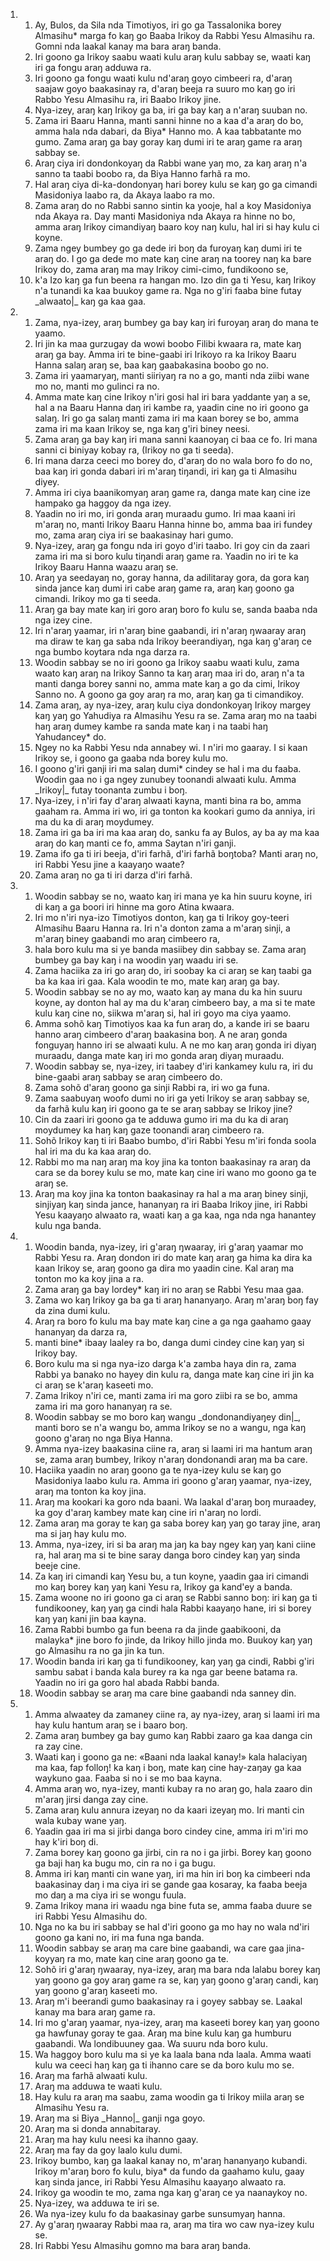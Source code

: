 <ol>
  <li>
    <ol>
      <li>Ay, Bulos, da Sila nda Timotiyos, iri go ga Tassalonika borey Almasihu* marga fo kaŋ go Baaba Irikoy da Rabbi Yesu Almasihu ra. Gomni nda laakal kanay ma bara araŋ banda.</li>
      <li>Iri goono ga Irikoy saabu waati kulu araŋ kulu sabbay se, waati kaŋ iri ga fongu araŋ adduwa ra.</li>
      <li>Iri goono ga fongu waati kulu nd'araŋ goyo cimbeeri ra, d'araŋ saajaw goyo baakasinay ra, d'araŋ beeja ra suuro mo kaŋ go iri Rabbo Yesu Almasihu ra, iri Baabo Irikoy jine.</li>
      <li>Nya-izey, araŋ kaŋ Irikoy ga ba, iri ga bay kaŋ a n'araŋ suuban no.</li>
      <li>Zama iri Baaru Hanna, manti sanni hinne no a kaa d'a araŋ do bo, amma hala nda dabari, da Biya* Hanno mo. A kaa tabbatante mo gumo. Zama araŋ ga bay goray kaŋ dumi iri te araŋ game ra araŋ sabbay se.</li>
      <li>Araŋ ciya iri dondonkoyaŋ da Rabbi wane yaŋ mo, za kaŋ araŋ n'a sanno ta taabi boobo ra, da Biya Hanno farhã ra mo.</li>
      <li>Hal araŋ ciya di-ka-dondonyaŋ hari borey kulu se kaŋ go ga cimandi Masidoniya laabo ra, da Akaya laabo ra mo.</li>
      <li>Zama araŋ do no Rabbi sanno sintin ka yooje, hal a koy Masidoniya nda Akaya ra. Day manti Masidoniya nda Akaya ra hinne no bo, amma araŋ Irikoy cimandiyaŋ baaro koy naŋ kulu, hal iri si hay kulu ci koyne.</li>
      <li>Zama ngey bumbey go ga dede iri boŋ da furoyaŋ kaŋ dumi iri te araŋ do. I go ga dede mo mate kaŋ cine araŋ na toorey naŋ ka bare Irikoy do, zama araŋ ma may Irikoy cimi-cimo, fundikoono se,</li>
      <li>k'a Izo kaŋ ga fun beena ra hangan mo. Izo din ga ti Yesu, kaŋ Irikoy n'a tunandi ka kaa buukoy game ra. Nga no g'iri faaba bine futay _alwaato|_ kaŋ ga kaa gaa.</li>
    </ol>
  </li>
  <li>
    <ol>
      <li>Zama, nya-izey, araŋ bumbey ga bay kaŋ iri furoyaŋ araŋ do mana te yaamo.</li>
      <li>Iri jin ka maa gurzugay da wowi boobo Filibi kwaara ra, mate kaŋ araŋ ga bay. Amma iri te bine-gaabi iri Irikoyo ra ka Irikoy Baaru Hanna salaŋ araŋ se, baa kaŋ gaabakasina boobo go no.</li>
      <li>Zama iri yaamaryaŋ, manti siiriyaŋ ra no a go, manti nda ziibi wane mo no, manti mo gulinci ra no.</li>
      <li>Amma mate kaŋ cine Irikoy n'iri gosi hal iri bara yaddante yaŋ a se, hal a na Baaru Hanna daŋ iri kambe ra, yaadin cine no iri goono ga salaŋ. Iri go ga salaŋ manti zama iri ma kaan borey se bo, amma zama iri ma kaan Irikoy se, nga kaŋ g'iri biney neesi.</li>
      <li>Zama araŋ ga bay kaŋ iri mana sanni kaanoyaŋ ci baa ce fo. Iri mana sanni ci biniyay kobay ra, (Irikoy no ga ti seeda).</li>
      <li>Iri mana darza ceeci mo borey do, d'araŋ do no wala boro fo do no, baa kaŋ iri gonda dabari iri m'araŋ tiŋandi, iri kaŋ ga ti Almasihu diyey.</li>
      <li>Amma iri ciya baanikomyaŋ araŋ game ra, danga mate kaŋ cine ize hampako ga haggoy da nga izey.</li>
      <li>Yaadin no iri mo, iri gonda araŋ muraadu gumo. Iri maa kaani iri m'araŋ no, manti Irikoy Baaru Hanna hinne bo, amma baa iri fundey mo, zama araŋ ciya iri se baakasinay hari gumo.</li>
      <li>Nya-izey, araŋ ga fongu nda iri goyo d'iri taabo. Iri goy cin da zaari zama iri ma si boro kulu tiŋandi araŋ game ra. Yaadin no iri te ka Irikoy Baaru Hanna waazu araŋ se.</li>
      <li>Araŋ ya seedayaŋ no, goray hanna, da adilitaray gora, da gora kaŋ sinda jance kaŋ dumi iri cabe araŋ game ra, araŋ kaŋ goono ga cimandi. Irikoy mo ga ti seeda.</li>
      <li>Araŋ ga bay mate kaŋ iri goro araŋ boro fo kulu se, sanda baaba nda nga izey cine.</li>
      <li>Iri n'araŋ yaamar, iri n'araŋ bine gaabandi, iri n'araŋ ŋwaaray araŋ ma diraw te kaŋ ga saba nda Irikoy beerandiyaŋ, nga kaŋ g'araŋ ce nga bumbo koytara nda nga darza ra.</li>
      <li>Woodin sabbay se no iri goono ga Irikoy saabu waati kulu, zama waato kaŋ araŋ na Irikoy Sanno ta kaŋ araŋ maa iri do, araŋ n'a ta manti danga borey sanni no, amma mate kaŋ a go da cimi, Irikoy Sanno no. A goono ga goy araŋ ra mo, araŋ kaŋ ga ti cimandikoy.</li>
      <li>Zama araŋ, ay nya-izey, araŋ kulu ciya dondonkoyaŋ Irikoy margey kaŋ yaŋ go Yahudiya ra Almasihu Yesu ra se. Zama araŋ mo na taabi haŋ araŋ dumey kambe ra sanda mate kaŋ i na taabi haŋ Yahudancey* do.</li>
      <li>Ngey no ka Rabbi Yesu nda annabey wi. I n'iri mo gaaray. I si kaan Irikoy se, i goono ga gaaba nda borey kulu mo.</li>
      <li>I goono g'iri ganji iri ma salaŋ dumi* cindey se hal i ma du faaba. Woodin gaa no i ga ngey zunubey toonandi alwaati kulu. Amma _Irikoy|_ futay toonanta zumbu i boŋ.</li>
      <li>Nya-izey, i n'iri fay d'araŋ alwaati kayna, manti bina ra bo, amma gaaham ra. Amma iri wo, iri ga tonton ka kookari gumo da anniya, iri ma du ka di araŋ moydumey.</li>
      <li>Zama iri ga ba iri ma kaa araŋ do, sanku fa ay Bulos, ay ba ay ma kaa araŋ do kaŋ manti ce fo, amma Saytan n'iri ganji.</li>
      <li>Zama ifo ga ti iri beeja, d'iri farhã, d'iri farhã boŋtoba? Manti araŋ no, iri Rabbi Yesu jine a kaayaŋo waate?</li>
      <li>Zama araŋ no ga ti iri darza d'iri farhã.</li>
    </ol>
  </li>
  <li>
    <ol>
      <li>Woodin sabbay se no, waato kaŋ iri mana ye ka hin suuru koyne, iri di kaŋ a ga boori iri hinne ma goro Atina kwaara.</li>
      <li>Iri mo n'iri nya-izo Timotiyos donton, kaŋ ga ti Irikoy goy-teeri Almasihu Baaru Hanna ra. Iri n'a donton zama a m'araŋ sinji, a m'araŋ biney gaabandi mo araŋ cimbeero ra,</li>
      <li>hala boro kulu ma si ye banda masiibey din sabbay se. Zama araŋ bumbey ga bay kaŋ i na woodin yaŋ waadu iri se.</li>
      <li>Zama haciika za iri go araŋ do, iri soobay ka ci araŋ se kaŋ taabi ga ba ka kaa iri gaa. Kala woodin te mo, mate kaŋ araŋ ga bay.</li>
      <li>Woodin sabbay se no ay mo, waato kaŋ ay mana du ka hin suuru koyne, ay donton hal ay ma du k'araŋ cimbeero bay, a ma si te mate kulu kaŋ cine no, siikwa m'araŋ si, hal iri goyo ma ciya yaamo.</li>
      <li>Amma sohõ kaŋ Timotiyos kaa ka fun araŋ do, a kande iri se baaru hanno araŋ cimbeero d'araŋ baakasina boŋ. A ne araŋ gonda fonguyaŋ hanno iri se alwaati kulu. A ne mo kaŋ araŋ gonda iri diyaŋ muraadu, danga mate kaŋ iri mo gonda araŋ diyaŋ muraadu.</li>
      <li>Woodin sabbay se, nya-izey, iri taabey d'iri kankamey kulu ra, iri du bine-gaabi araŋ sabbay se araŋ cimbeero do.</li>
      <li>Zama sohõ d'araŋ goono ga sinji Rabbi ra, iri wo ga funa.</li>
      <li>Zama saabuyaŋ woofo dumi no iri ga yeti Irikoy se araŋ sabbay se, da farhã kulu kaŋ iri goono ga te se araŋ sabbay se Irikoy jine?</li>
      <li>Cin da zaari iri goono ga te adduwa gumo iri ma du ka di araŋ moydumey ka haŋ kaŋ gaze toonandi araŋ cimbeero ra.</li>
      <li>Sohõ Irikoy kaŋ ti iri Baabo bumbo, d'iri Rabbi Yesu m'iri fonda soola hal iri ma du ka kaa araŋ do.</li>
      <li>Rabbi mo ma naŋ araŋ ma koy jina ka tonton baakasinay ra araŋ da cara se da borey kulu se mo, mate kaŋ cine iri wano mo goono ga te araŋ se.</li>
      <li>Araŋ ma koy jina ka tonton baakasinay ra hal a ma araŋ biney sinji, sinjiyaŋ kaŋ sinda jance, hananyaŋ ra iri Baaba Irikoy jine, iri Rabbi Yesu kaayaŋo alwaato ra, waati kaŋ a ga kaa, nga nda nga hanantey kulu nga banda.</li>
    </ol>
  </li>
  <li>
    <ol>
      <li>Woodin banda, nya-izey, iri g'araŋ ŋwaaray, iri g'araŋ yaamar mo Rabbi Yesu ra. Araŋ dondon iri do mate kaŋ araŋ ga hima ka dira ka kaan Irikoy se, araŋ goono ga dira mo yaadin cine. Kal araŋ ma tonton mo ka koy jina a ra.</li>
      <li>Zama araŋ ga bay lordey* kaŋ iri no araŋ se Rabbi Yesu maa gaa.</li>
      <li>Zama wo kaŋ Irikoy ga ba ga ti araŋ hananyaŋo. Araŋ m'araŋ boŋ fay da zina dumi kulu.</li>
      <li>Araŋ ra boro fo kulu ma bay mate kaŋ cine a ga nga gaahamo gaay hananyaŋ da darza ra,</li>
      <li>manti bine* ibaay laaley ra bo, danga dumi cindey cine kaŋ yaŋ si Irikoy bay.</li>
      <li>Boro kulu ma si nga nya-izo darga k'a zamba haya din ra, zama Rabbi ya banako no hayey din kulu ra, danga mate kaŋ cine iri jin ka ci araŋ se k'araŋ kaseeti mo.</li>
      <li>Zama Irikoy n'iri ce, manti zama iri ma goro ziibi ra se bo, amma zama iri ma goro hananyaŋ ra se.</li>
      <li>Woodin sabbay se mo boro kaŋ wangu _dondonandiyaŋey din|_, manti boro se n'a wangu bo, amma Irikoy se no a wangu, nga kaŋ goono g'araŋ no nga Biya Hanna.</li>
      <li>Amma nya-izey baakasina ciine ra, araŋ si laami iri ma hantum araŋ se, zama araŋ bumbey, Irikoy n'araŋ dondonandi araŋ ma ba care.</li>
      <li>Haciika yaadin no araŋ goono ga te nya-izey kulu se kaŋ go Masidoniya laabo kulu ra. Amma iri goono g'araŋ yaamar, nya-izey, araŋ ma tonton ka koy jina.</li>
      <li>Araŋ ma kookari ka goro nda baani. Wa laakal d'araŋ boŋ muraadey, ka goy d'araŋ kambey mate kaŋ cine iri n'araŋ no lordi.</li>
      <li>Zama araŋ ma goray te kaŋ ga saba borey kaŋ yaŋ go taray jine, araŋ ma si jaŋ hay kulu mo.</li>
      <li>Amma, nya-izey, iri si ba araŋ ma jaŋ ka bay ngey kaŋ yaŋ kani ciine ra, hal araŋ ma si te bine saray danga boro cindey kaŋ yaŋ sinda beeje cine.</li>
      <li>Za kaŋ iri cimandi kaŋ Yesu bu, a tun koyne, yaadin gaa iri cimandi mo kaŋ borey kaŋ yaŋ kani Yesu ra, Irikoy ga kand'ey a banda.</li>
      <li>Zama woone no iri goono ga ci araŋ se Rabbi sanno boŋ: iri kaŋ ga ti fundikooney, kaŋ yaŋ ga cindi hala Rabbi kaayaŋo hane, iri si borey kaŋ yaŋ kani jin baa kayna.</li>
      <li>Zama Rabbi bumbo ga fun beena ra da jinde gaabikooni, da malayka* jine boro fo jinde, da Irikoy hillo jinda mo. Buukoy kaŋ yaŋ go Almasihu ra no ga jin ka tun.</li>
      <li>Woodin banda iri kaŋ ga ti fundikooney, kaŋ yaŋ ga cindi, Rabbi g'iri sambu sabat i banda kala burey ra ka nga gar beene batama ra. Yaadin no iri ga goro hal abada Rabbi banda.</li>
      <li>Woodin sabbay se araŋ ma care bine gaabandi nda sanney din.</li>
    </ol>
  </li>
  <li>
    <ol>
      <li>Amma alwaatey da zamaney ciine ra, ay nya-izey, araŋ si laami iri ma hay kulu hantum araŋ se i baaro boŋ.</li>
      <li>Zama araŋ bumbey ga bay gumo kaŋ Rabbi zaaro ga kaa danga cin ra zay cine.</li>
      <li>Waati kaŋ i goono ga ne: «Baani nda laakal kanay!» kala halaciyaŋ ma kaa, fap folloŋ! ka kaŋ i boŋ, mate kaŋ cine hay-zaŋay ga kaa waykuno gaa. Faaba si no i se mo baa kayna.</li>
      <li>Amma araŋ wo, nya-izey, manti kubay ra no araŋ go, hala zaaro din m'araŋ jirsi danga zay cine.</li>
      <li>Zama araŋ kulu annura izeyaŋ no da kaari izeyaŋ mo. Iri manti cin wala kubay wane yaŋ.</li>
      <li>Yaadin gaa iri ma si jirbi danga boro cindey cine, amma iri m'iri mo hay k'iri boŋ di.</li>
      <li>Zama borey kaŋ goono ga jirbi, cin ra no i ga jirbi. Borey kaŋ goono ga baji haŋ ka bugu mo, cin ra no i ga bugu.</li>
      <li>Amma iri kaŋ manti cin wane yaŋ, iri ma hin iri boŋ ka cimbeeri nda baakasinay daŋ i ma ciya iri se gande gaa kosaray, ka faaba beeja mo daŋ a ma ciya iri se wongu fuula.</li>
      <li>Zama Irikoy mana iri waadu nga bine futa se, amma faaba duure se iri Rabbi Yesu Almasihu do.</li>
      <li>Nga no ka bu iri sabbay se hal d'iri goono ga mo hay no wala nd'iri goono ga kani no, iri ma funa nga banda.</li>
      <li>Woodin sabbay se araŋ ma care bine gaabandi, wa care gaa jina-koyyaŋ ra mo, mate kaŋ cine araŋ goono ga te.</li>
      <li>Sohõ iri g'araŋ ŋwaaray, nya-izey, araŋ ma bara nda lalabu borey kaŋ yaŋ goono ga goy araŋ game ra se, kaŋ yaŋ goono g'araŋ candi, kaŋ yaŋ goono g'araŋ kaseeti mo.</li>
      <li>Araŋ m'i beerandi gumo baakasinay ra i goyey sabbay se. Laakal kanay ma bara araŋ game ra.</li>
      <li>Iri mo g'araŋ yaamar, nya-izey, araŋ ma kaseeti borey kaŋ yaŋ goono ga hawfunay goray te gaa. Araŋ ma bine kulu kaŋ ga humburu gaabandi. Wa londibuuney gaa. Wa suuru nda boro kulu.</li>
      <li>Wa haggoy boro kulu ma si ye ka laala bana nda laala. Amma waati kulu wa ceeci haŋ kaŋ ga ti ihanno care se da boro kulu mo se.</li>
      <li>Araŋ ma farhã alwaati kulu.</li>
      <li>Araŋ ma adduwa te waati kulu.</li>
      <li>Hay kulu ra araŋ ma saabu, zama woodin ga ti Irikoy miila araŋ se Almasihu Yesu ra.</li>
      <li>Araŋ ma si Biya _Hanno|_ ganji nga goyo.</li>
      <li>Araŋ ma si donda annabitaray.</li>
      <li>Araŋ ma hay kulu neesi ka ihanno gaay.</li>
      <li>Araŋ ma fay da goy laalo kulu dumi.</li>
      <li>Irikoy bumbo, kaŋ ga laakal kanay no, m'araŋ hananyaŋo kubandi. Irikoy m'araŋ boro fo kulu, biya* da fundo da gaahamo kulu, gaay kaŋ sinda jance, iri Rabbi Yesu Almasihu kaayaŋo alwaato ra.</li>
      <li>Irikoy ga woodin te mo, zama nga kaŋ g'araŋ ce ya naanaykoy no.</li>
      <li>Nya-izey, wa adduwa te iri se.</li>
      <li>Wa nya-izey kulu fo da baakasinay garbe sunsumyaŋ hanna.</li>
      <li>Ay g'araŋ ŋwaaray Rabbi maa ra, araŋ ma tira wo caw nya-izey kulu se.</li>
      <li>Iri Rabbi Yesu Almasihu gomno ma bara araŋ banda.</li>
    </ol>
  </li>
</ol>